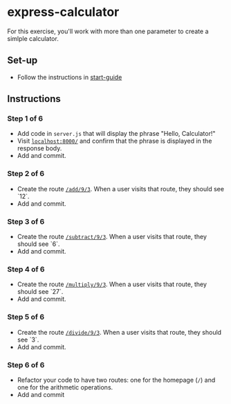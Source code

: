 # express-calculator
For this exercise, you'll work with more than one parameter to create a simlple calculator.

## Set-up
- Follow the instructions in [start-guide](../start-guide.md)

## Instructions
### Step 1 of 6
- Add code in `server.js` that will display the phrase "Hello, Calculator!"
- Visit [`localhost:8000/`](http://localhost:8000/) and confirm that the phrase is displayed in the response body.
- Add and commit.

### Step 2 of 6
- Create the route [`/add/9/3`](http://localhost:8000/add/9/3`). When a user visits that route, they should see `12`.
- Add and commit.

### Step 3 of 6
- Create the route [`/subtract/9/3`](http://localhost:8000/subtract/9/3`). When a user visits that route, they should see `6`.
- Add and commit.

### Step 4 of 6
- Create the route [`/multiply/9/3`](http://localhost:8000/multiply/9/3`). When a user visits that route, they should see `27`.
- Add and commit.

### Step 5 of 6
- Create the route [`/divide/9/3`](http://localhost:8000/divide/9/3`). When a user visits that route, they should see `3`.
- Add and commit.

### Step 6 of 6
- Refactor your code to have two routes: one for the homepage (`/`) and one for the arithmetic operations.
- Add and commit
